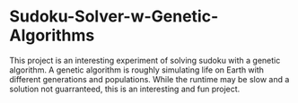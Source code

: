 # Sudoku-Solver-w-Genetic-Algorithms
This project is an interesting experiment of solving sudoku with a genetic algorithm. A genetic algorithm is roughly simulating life on Earth with different generations and populations. While the runtime may be slow and a solution not guarranteed, this is an interesting and fun project.
